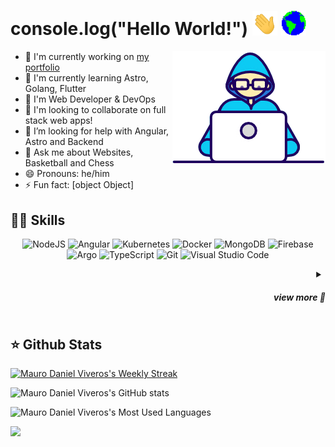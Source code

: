 # console.log("Hello World!") <img src="assets/Hi.gif" width="40px"/>   <img src="assets/Earth.gif" width="40px"/>
<img src="assets/Developer.gif" align="right">

- 🔭 I'm currently working on [my portfolio](https://github.com/mauroviveros/portfolio)
- 🌱 I'm currently learning Astro, Golang, Flutter
- 💼 I'm Web Developer & DevOps
- 👯 I'm looking to collaborate on full stack web apps!
- 🤝 I’m looking for help with Angular, Astro and Backend
- 💬 Ask me about Websites, Basketball and Chess
- 😄 Pronouns: he/him
- ⚡ Fun fact: [object Object]
## 🧑‍💻 Skills
<p align="center">
  <img src="https://www.vectorlogo.zone/logos/nodejs/nodejs-icon.svg" alt="NodeJS">
  <img src="https://www.vectorlogo.zone/logos/angular/angular-icon.svg" alt="Angular">
  <img src="https://www.vectorlogo.zone/logos/kubernetes/kubernetes-icon.svg" alt="Kubernetes">
  <img src="https://www.vectorlogo.zone/logos/docker/docker-icon.svg" alt="Docker">
  <img src="https://www.vectorlogo.zone/logos/mongodb/mongodb-icon.svg" alt="MongoDB">
  <img src="https://www.vectorlogo.zone/logos/firebase/firebase-icon.svg" alt="Firebase">
  <img src="https://www.vectorlogo.zone/logos/argoprojio/argoprojio-icon.svg" alt="Argo">
  <img src="https://www.vectorlogo.zone/logos/typescriptlang/typescriptlang-icon.svg" alt="TypeScript">
  <img src="https://www.vectorlogo.zone/logos/git-scm/git-scm-icon.svg" alt="Git">
  <img src="https://www.vectorlogo.zone/logos/visualstudio_code/visualstudio_code-icon.svg" alt="Visual Studio Code">
</p>

<details>
<summary align="right"><h5>view more 👀</h3></summary>

### Frontend Frameworks:
![Angular](https://www.vectorlogo.zone/logos/angular/angular-icon.svg)
![React](https://www.vectorlogo.zone/logos/reactjs/reactjs-icon.svg)
![Flutter](https://www.vectorlogo.zone/logos/flutterio/flutterio-icon.svg)

### Backend Frameworks:
![NodeJS](https://www.vectorlogo.zone/logos/nodejs/nodejs-icon.svg)
![NestJS](https://www.vectorlogo.zone/logos/nestjs/nestjs-icon.svg)
![ExpressJS](https://www.vectorlogo.zone/logos/expressjs/expressjs-icon.svg)

### Databases:
![MongoDB](https://www.vectorlogo.zone/logos/mongodb/mongodb-icon.svg)
![Firebase](https://www.vectorlogo.zone/logos/firebase/firebase-icon.svg)
![MariaDB](https://www.vectorlogo.zone/logos/mariadb/mariadb-icon.svg)
![MySQL](https://www.vectorlogo.zone/logos/mysql/mysql-icon.svg)

### DevOps Technologies:
![Kubernetes](https://www.vectorlogo.zone/logos/kubernetes/kubernetes-icon.svg)
![Docker](https://www.vectorlogo.zone/logos/docker/docker-icon.svg)
![Argo](https://www.vectorlogo.zone/logos/argoprojio/argoprojio-icon.svg)
![Helm](https://www.vectorlogo.zone/logos/helmsh/helmsh-icon.svg)
![Git](https://www.vectorlogo.zone/logos/git-scm/git-scm-icon.svg)
![Heroku](https://www.vectorlogo.zone/logos/heroku/heroku-icon.svg)
![Gitea](https://www.vectorlogo.zone/logos/giteaio/giteaio-icon.svg)
![Jenkins](https://www.vectorlogo.zone/logos/jenkins/jenkins-icon.svg)

### Programming Languages:
![TypeScript](https://www.vectorlogo.zone/logos/typescriptlang/typescriptlang-icon.svg)
![Go](https://www.vectorlogo.zone/logos/golang/golang-icon.svg)
![Lua](https://www.vectorlogo.zone/logos/lua/lua-icon.svg)

### Frontend Tools and Libraries:
![Pug](https://www.vectorlogo.zone/logos/pugjs/pugjs-icon.svg)
![ESLint](https://www.vectorlogo.zone/logos/eslint/eslint-icon.svg)
![Tailwind CSS](https://www.vectorlogo.zone/logos/tailwindcss/tailwindcss-icon.svg)
![Bootstrap](https://www.vectorlogo.zone/logos/getbootstrap/getbootstrap-icon.svg)
![Babel](https://www.vectorlogo.zone/logos/babeljs/babeljs-icon.svg)
![Sass](https://www.vectorlogo.zone/logos/sass-lang/sass-lang-icon.svg)
![HTML5](https://www.vectorlogo.zone/logos/w3_html5/w3_html5-icon.svg)
![CSS](https://www.vectorlogo.zone/logos/w3_css/w3_css-icon.svg)

### Testing:
![Jest](https://www.vectorlogo.zone/logos/jestjsio/jestjsio-icon.svg)

### Tools:
![Google Maps](https://www.vectorlogo.zone/logos/google_maps/google_maps-icon.svg)
![Electron](https://www.vectorlogo.zone/logos/electronjs/electronjs-icon.svg)
![NodeMon](https://www.vectorlogo.zone/logos/nodemonio/nodemonio-icon.svg)
![npm](https://www.vectorlogo.zone/logos/npmjs/npmjs-icon.svg)
![Visual Studio Code](https://www.vectorlogo.zone/logos/visualstudio_code/visualstudio_code-icon.svg)

</details>

<!--![](https://astro.build/assets/press/astro-icon-light-gradient.svg)-->

## ⭐ Github Stats

<!-- [![Mauro Daniel Viveros's Daily Streak](https://github-readme-streak-stats.herokuapp.com?user=mauroviveros&theme=dark)](https://git.io/streak-stats) -->
[![Mauro Daniel Viveros's Weekly Streak](https://github-readme-streak-stats.herokuapp.com?user=mauroviveros&theme=dark&mode=weekly)](https://git.io/streak-stats)

![Mauro Daniel Viveros's GitHub stats](https://github-readme-stats.vercel.app/api?username=mauroviveros&rank_icon=github&show_icons=true&theme=dark)

![Mauro Daniel Viveros's Most Used Languages](https://github-readme-stats.vercel.app/api/top-langs/?username=mauroviveros&layout=donut&theme=dark)

![](https://komarev.com/ghpvc/?username=mauroviveros&color=241199)
